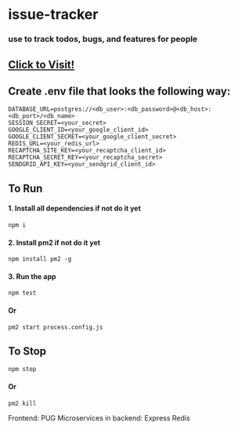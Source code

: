 # issue-tracker
### use to track todos, bugs, and features for people

## [Click to Visit!](https://issue-tracker-ex.herokuapp.com/)

## Create .env file that looks the following way:
```
DATABASE_URL=postgres://<db_user>:<db_password>@<db_host>:<db_port>/<db_name>
SESSION_SECRET=<your_secret>
GOOGLE_CLIENT_ID=<your_google_client_id>
GOOGLE_CLIENT_SECRET=<your_google_client_secret>
REDIS_URL=<your_redis_url>
RECAPTCHA_SITE_KEY=<your_recaptcha_client_id>
RECAPTCHA_SECRET_KEY=<your_recaptcha_secret>
SENDGRID_API_KEY=<your_sendgrid_client_id>
```

## To Run
#### 1. Install all dependencies if not do it yet
```
npm i
```
#### 2. Install pm2 if not do it yet
```
npm install pm2 -g
```
#### 3. Run the app
```
npm test
```
#### Or
```
pm2 start process.config.js
```

## To Stop
```
npm stop
```
#### Or
```
pm2 kill
```

Frontend: PUG
Microservices in backend: Express Redis
